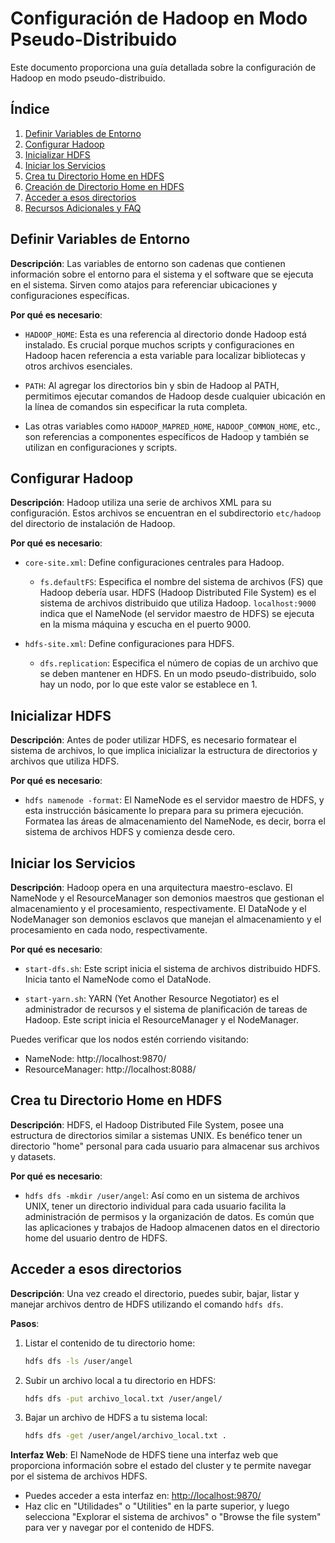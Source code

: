 
# Configuración de Hadoop en Modo Pseudo-Distribuido

Este documento proporciona una guía detallada sobre la configuración de Hadoop en modo pseudo-distribuido.

## Índice

1. [Definir Variables de Entorno](#definir-variables-de-entorno)
2. [Configurar Hadoop](#configurar-hadoop)
3. [Inicializar HDFS](#inicializar-hdfs)
4. [Iniciar los Servicios](#iniciar-los-servicios)
5. [Crea tu Directorio Home en HDFS](#crea-tu-directorio-home-en-hdfs)
6. [Creación de Directorio Home en HDFS](#creación-de-directorio-home-en-hdfs)
7. [Acceder a esos directorios](#acceder-a-esos-directorios)
8. [Recursos Adicionales y FAQ](#recursos-adicionales-y-faq)

## Definir Variables de Entorno

**Descripción**: Las variables de entorno son cadenas que contienen información sobre el entorno para el sistema y el software que se ejecuta en el sistema. Sirven como atajos para referenciar ubicaciones y configuraciones específicas.

**Por qué es necesario**: 
- `HADOOP_HOME`: Esta es una referencia al directorio donde Hadoop está instalado. Es crucial porque muchos scripts y configuraciones en Hadoop hacen referencia a esta variable para localizar bibliotecas y otros archivos esenciales.
  
- `PATH`: Al agregar los directorios bin y sbin de Hadoop al PATH, permitimos ejecutar comandos de Hadoop desde cualquier ubicación en la línea de comandos sin especificar la ruta completa.

- Las otras variables como `HADOOP_MAPRED_HOME`, `HADOOP_COMMON_HOME`, etc., son referencias a componentes específicos de Hadoop y también se utilizan en configuraciones y scripts.

## Configurar Hadoop

**Descripción**: Hadoop utiliza una serie de archivos XML para su configuración. Estos archivos se encuentran en el subdirectorio `etc/hadoop` del directorio de instalación de Hadoop.

**Por qué es necesario**:
- `core-site.xml`: Define configuraciones centrales para Hadoop.
  - `fs.defaultFS`: Especifica el nombre del sistema de archivos (FS) que Hadoop debería usar. HDFS (Hadoop Distributed File System) es el sistema de archivos distribuido que utiliza Hadoop. `localhost:9000` indica que el NameNode (el servidor maestro de HDFS) se ejecuta en la misma máquina y escucha en el puerto 9000.
  
- `hdfs-site.xml`: Define configuraciones para HDFS.
  - `dfs.replication`: Especifica el número de copias de un archivo que se deben mantener en HDFS. En un modo pseudo-distribuido, solo hay un nodo, por lo que este valor se establece en 1.

## Inicializar HDFS

**Descripción**: Antes de poder utilizar HDFS, es necesario formatear el sistema de archivos, lo que implica inicializar la estructura de directorios y archivos que utiliza HDFS.

**Por qué es necesario**:
- `hdfs namenode -format`: El NameNode es el servidor maestro de HDFS, y esta instrucción básicamente lo prepara para su primera ejecución. Formatea las áreas de almacenamiento del NameNode, es decir, borra el sistema de archivos HDFS y comienza desde cero.

## Iniciar los Servicios

**Descripción**: Hadoop opera en una arquitectura maestro-esclavo. El NameNode y el ResourceManager son demonios maestros que gestionan el almacenamiento y el procesamiento, respectivamente. El DataNode y el NodeManager son demonios esclavos que manejan el almacenamiento y el procesamiento en cada nodo, respectivamente.

**Por qué es necesario**:
- `start-dfs.sh`: Este script inicia el sistema de archivos distribuido HDFS. Inicia tanto el NameNode como el DataNode.
  
- `start-yarn.sh`: YARN (Yet Another Resource Negotiator) es el administrador de recursos y el sistema de planificación de tareas de Hadoop. Este script inicia el ResourceManager y el NodeManager.

Puedes verificar que los nodos estén corriendo visitando:

* NameNode: http://localhost:9870/
* ResourceManager: http://localhost:8088/



## Crea tu Directorio Home en HDFS

**Descripción**: HDFS, el Hadoop Distributed File System, posee una estructura de directorios similar a sistemas UNIX. Es benéfico tener un directorio "home" personal para cada usuario para almacenar sus archivos y datasets.

**Por qué es necesario**:
- `hdfs dfs -mkdir /user/angel`: Así como en un sistema de archivos UNIX, tener un directorio individual para cada usuario facilita la administración de permisos y la organización de datos. Es común que las aplicaciones y trabajos de Hadoop almacenen datos en el directorio home del usuario dentro de HDFS.

## Acceder a esos directorios

**Descripción**: Una vez creado el directorio, puedes subir, bajar, listar y manejar archivos dentro de HDFS utilizando el comando `hdfs dfs`.

**Pasos**:
1. Listar el contenido de tu directorio home:
   ```bash
   hdfs dfs -ls /user/angel
   ```
2. Subir un archivo local a tu directorio en HDFS:
   ```bash
   hdfs dfs -put archivo_local.txt /user/angel/
   ```
3. Bajar un archivo de HDFS a tu sistema local:
   ```bash
   hdfs dfs -get /user/angel/archivo_local.txt .
   ```




**Interfaz Web**: El NameNode de HDFS tiene una interfaz web que proporciona información sobre el estado del cluster y te permite navegar por el sistema de archivos HDFS.

   - Puedes acceder a esta interfaz en: [http://localhost:9870/](http://localhost:9870/)
   - Haz clic en "Utilidades" o "Utilities" en la parte superior, y luego selecciona "Explorar el sistema de archivos" o "Browse the file system" para ver y navegar por el contenido de HDFS.


